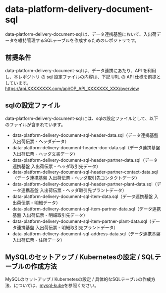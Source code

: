 # data-platform-delivery-document-sql   

data-platform-delivery-document-sql は、データ連携基盤において、入出荷データを維持管理するSQLテーブルを作成するためのレポジトリです。

## 前提条件  
data-platform-delivery-document-sql は、データ連携にあたり、API を利用し、本レポジトリ の sql 設定ファイルの内容は、下記 URL の API 仕様を前提としています。  
https://api.XXXXXXXX.com/api/OP_API_XXXXXXX_XXX/overview    

## sqlの設定ファイル

data-platform-delivery-document-sql には、sqlの設定ファイルとして、以下のファイルが含まれています。  

* data-platform-delivery-document-sql-header-data.sql（データ連携基盤 入出荷伝票 - ヘッダデータ）
* data-platform-delivery-document-header-doc-data.sql（データ連携基盤 入出荷伝票 - ヘッダ文書データ）
* data-platform-delivery-document-sql-header-partner-data.sql（データ連携基盤 入出荷伝票 - ヘッダ取引先データ）
* data-platform-delivery-document-sql-header-partner-contact-data.sql（データ連携基盤 入出荷伝票 - ヘッダ取引先コンタクトデータ）
* data-platform-delivery-document-sql-header-partner-plant-data.sql（データ連携基盤 入出荷伝票 - ヘッダ取引先プラントデータ）
* data-platform-delivery-document-sql-item-data.sql（データ連携基盤 入出荷伝票 - 明細データ）
* data-platform-delivery-document-sql-item-partner-data.sql（データ連携基盤 入出荷伝票 - 明細取引先データ）
* data-platform-delivery-document-sql-item-partner-plant-data.sql（データ連携基盤 入出荷伝票 - 明細取引先プラントデータ）
* data-platform-delivery-document-sql-address-data.sql（データ連携基盤 入出荷伝票 - 住所データ）

## MySQLのセットアップ / Kubernetesの設定 / SQLテーブルの作成方法
MySQLのセットアップ / Kubernetesの設定 / 具体的なSQLテーブルの作成方法、については、[mysql-kube](https://github.com/latonaio/mysql-kube)を参照ください。
